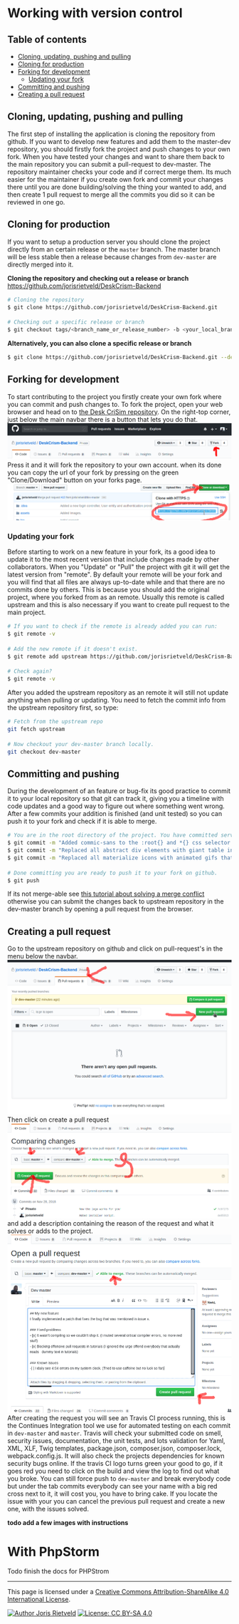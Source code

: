 # Working with version control

[TOC]: # "Table of contents"

## Table of contents
- [Cloning, updating, pushing and pulling](#cloning-updating-pushing-and-pulling)
- [Cloning for production](#cloning-for-production)
- [Forking for development](#forking-for-development)
    - [Updating your fork](#updating-your-fork)
- [Committing and pushing](#committing-and-pushing)
- [Creating a pull request](#creating-a-pull-request)

## Cloning, updating, pushing and pulling
The first step of installing the application is cloning the repository
from github. If you want to develop new features and add them to the
master-dev repository, you should firstly fork the project and push
changes to your own fork. When you have tested your changes and want to
share them back to the main repository you can submit a pull-request to
dev-master. The repository maintainer checks your code and if correct
merge them. Its much easier for the maintainer if you create own fork
and commit your changes there until you are done building/solving the
thing your wanted to add, and then create 1 pull request to merge all
the commits you did so it can be reviewed in one go.

## Cloning for production
If you want to setup a production server you should clone the project
directly from an certain release or the `master` branch. The master
branch will be less stable then a release because changes from
`dev-master` are directly merged into it.

**Cloning the repository and
checking out a release or branch**
https://github.com/jorisrietveld/DeskCrism-Backend
```bash
# Cloning the repository 
$ git clone https://github.com/jorisrietveld/DeskCrism-Backend.git

# Checking out a specific release or branch  
$ git checkout tags/<branch_name_or_release_number> -b <your_local_branch_name>
```

**Alternatively, you can also clone a specific release or branch**

```bash
$ git clone https://github.com/jorisrietveld/DeskCrism-Backend.git --depth 1 -b <release-number>
```

## Forking for development
To start contributing to the project you firstly create your own fork
where you can commit and push changes to. To fork the project, open your
web browser and head on to
[the Desk CriSim repository](https://github.com/jorisrietveld/DeskCrism-Backend).
On the right-top corner, just below the main navbar there is a button
that lets you do that. 
![github fork button](resources/github_fork_button.png)
Press it and it will fork the repository to your
own account. when its done you can copy the url of your fork by pressing
on the green "Clone/Download" button on your forks page.
![github clone repo](resources/github_clone_repo.png)

### Updating your fork
Before starting to work on a new feature in your fork, its a good idea
to update it to the most recent version that include changes made by
other collaborators. When you "Update" or "Pull" the project with git it
will get the latest version from "remote". By default your remote will
be your fork and you will find that all files are always up-to-date
while and that there are no commits done by others. This is because you
should add the original project, where you forked from as an remote.
Usually this remote is called upstream and this is also necessary if you
want to create pull request to the main project.

```bash
# If you want to check if the remote is already added you can run:
$ git remote -v

# Add the new remote if it doesn't exist.
$ git remote add upstream https://github.com/jorisrietveld/DeskCrism-Backend.git

# Check again?
$ git remote -v

```

After you added the upstream repository as an remote it will still not
update anything when pulling or updating. You need to fetch the commit
info from the upstream repository first, so type:

```bash
# Fetch from the upstream repo
git fetch upstream

# Now checkout your dev-master branch locally.
git checkout dev-master
```
<!--git merge upstream/master-->
## Committing and pushing
During the development of an feature or bug-fix its good practice to
commit it to your local repository so that git can track it, giving you
a timeline with code updates and a good way to figure out where
something went wrong. After a few commits your addition is finished (and
unit tested) so you can push it to your fork and check if it is able to
merge.

```bash
# You are in the root directory of the project. You have committed serveral times with:
$ git commit -m "Added commic-sans to the :root{} and *{} css selector of the site"
$ git commit -m "Replaced all abstract div elements with giant table in table magic"
$ git commit -m "Replaced all materialize icons with animated gifs that may trigger Epilepsy"

# Done committing you are ready to push it to your fork on github.
$ git push
```

If its not merge-able see
[this tutorial about solving a merge conflict]() otherwise you can
submit the changes back to upstream repository in the dev-master branch
by opening a pull request from the browser.

## Creating a pull request
Go to the upstream repository on github and click on pull-request's in
the menu below the navbar.
![github_create_pull_request_tab.png](resources/github_create_pull_request_tab.png)
Then click on create a pull request
![github_create_pull_request_create.png](resources/github_create_pull_request_create.png)
and add a description containing the reason of the request and what it solves or adds to the
project.
![github_create_pull_request.png](resources/github_create_pull_request.png)
After creating the request you will see an Travis CI process running, this is the
Continues Integration tool we use for automated testing on each commit in `dev-master`
and `master`. Travis will check your submitted code on smell, security issues,
documentation, the unit tests, and lots validation for Yaml, XML, XLF, Twig templates,
package.json, composer.json, composer.lock, webpack.config.js. It will also check
the projects dependencies for known security bugs online. If the travis CI logo
turns green your good to go, if it goes red you need to click on the build and
view the log to find out what you broke. You can still force push to `dev-master`
and break everybody code but under the tab commits everybody can see your name
with a big red cross next to it, it will cost you, you have to bring cake.
If you locate the issue with your you can cancel the previous pull request and
create a new one, with the issues solved.


**todo add a few images with instructions**

# With PhpStorm

Todo finish the docs for PHPStrom

<!--
## Cloning for production
## Forking for development
## Updating your fork
## Commiting
## Creating a pull request
-->


<hr>
This page is licensed under a <a rel="license" href="http://creativecommons.org/licenses/by-sa/4.0/">Creative Commons Attribution-ShareAlike 4.0 International License</a>.

[![Author Joris Rietveld](https://img.shields.io/badge/Author-Joris%20Rietveld-blue.svg)](https://github.com/jorisrietveld)
[![License: CC BY-SA 4.0](https://img.shields.io/badge/License-CC%20BY--SA%204.0-lightgrey.svg)](https://creativecommons.org/licenses/by-sa/4.0/)

